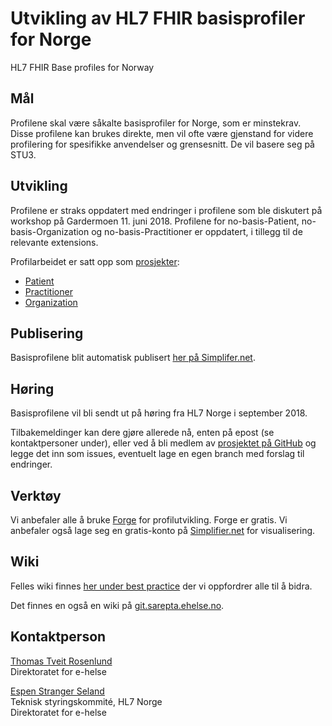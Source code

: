 # Utvikling av HL7 FHIR basisprofiler for Norge
HL7 FHIR Base profiles for Norway

## Mål

Profilene skal være såkalte basisprofiler for Norge, som er minstekrav. Disse profilene kan brukes direkte, men vil ofte være gjenstand for videre profilering for spesifikke anvendelser og grensesnitt. De vil basere seg på STU3.

## Utvikling

Profilene er straks oppdatert med endringer i profilene som ble diskutert på workshop på Gardermoen 11. juni 2018. 
Profilene for no-basis-Patient, no-basis-Organization og no-basis-Practitioner er oppdatert, i tillegg til de relevante extensions.

Profilarbeidet er satt opp som [prosjekter](https://github.com/HL7Norway/baseprofiles/projects):

- [Patient](https://github.com/HL7Norway/baseprofiles/projects/1)
- [Practitioner](https://github.com/HL7Norway/baseprofiles/projects/3)
- [Organization](https://github.com/HL7Norway/baseprofiles/projects/2)

## Publisering

Basisprofilene blit automatisk publisert [her på Simplifer.net](https://simplifier.net/hl7norwayno-basis).

## Høring

Basisprofilene vil bli sendt ut på høring fra HL7 Norge i september 2018. 

Tilbakemeldinger kan dere gjøre allerede nå, enten på epost (se kontaktpersoner under), eller ved å bli medlem av [prosjektet på GitHub](https://github.com/HL7Norway/basisprofiler-r3) og legge det inn som issues, eventuelt lage en egen branch med forslag til endringer. 

## Verktøy

Vi anbefaler alle å bruke [Forge](https://fire.ly/forge/) for profilutvikling. Forge er gratis.
Vi anbefaler også lage seg en gratis-konto på [Simplifier.net](https://simplifier.net/) for visualisering. 

## Wiki

Felles wiki finnes [her under best practice](https://github.com/HL7Norway/best-practice/wiki) der vi oppfordrer alle til å bidra. 

Det finnes en også en wiki på [git.sarepta.ehelse.no](https://git.sarepta.ehelse.no/utvikling/FHIR/wikis/home).

## Kontaktperson

[Thomas Tveit Rosenlund](mailto:thomas.tveit.rosenlund@ehelse.no)
<br/>Direktoratet for e-helse

[Espen Stranger Seland](mailto:Espen.Stranger.Seland@ehelse.no)
<br/>Teknisk styringskommité, HL7 Norge
<br/>Direktoratet for e-helse
